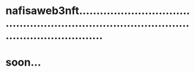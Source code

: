 # nafisaweb3nft.................................................................................................................
# soon...
